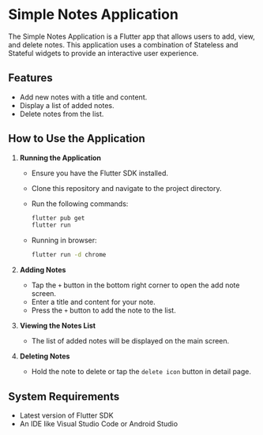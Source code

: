 # Simple Notes Application
The Simple Notes Application is a Flutter app that allows users to add, view, and delete notes. This application uses a combination of Stateless and Stateful widgets to provide an interactive user experience.

## Features
- Add new notes with a title and content.
- Display a list of added notes.
- Delete notes from the list.

## How to Use the Application
1. **Running the Application**
   - Ensure you have the Flutter SDK installed.
   - Clone this repository and navigate to the project directory.
   - Run the following commands:
     ```bash
     flutter pub get
     flutter run
     ```

   - Running in browser:
     ```bash
     flutter run -d chrome
     ```

2. **Adding Notes**
   - Tap the `+` button in the bottom right corner to open the add note screen.
   - Enter a title and content for your note.
   - Press the `+` button to add the note to the list.

3. **Viewing the Notes List**
   - The list of added notes will be displayed on the main screen.

4. **Deleting Notes**
   - Hold the note to delete or tap the `delete icon` button in detail page.

## System Requirements
- Latest version of Flutter SDK
- An IDE like Visual Studio Code or Android Studio
